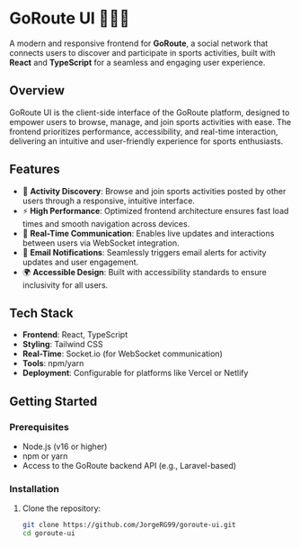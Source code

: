 # GoRoute UI 🏃‍♂️🌐

A modern and responsive frontend for **GoRoute**, a social network that connects users to discover and participate in sports activities, built with **React** and **TypeScript** for a seamless and engaging user experience.

## Overview

GoRoute UI is the client-side interface of the GoRoute platform, designed to empower users to browse, manage, and join sports activities with ease. The frontend prioritizes performance, accessibility, and real-time interaction, delivering an intuitive and user-friendly experience for sports enthusiasts.

## Features

- 🏅 **Activity Discovery**: Browse and join sports activities posted by other users through a responsive, intuitive interface.
- ⚡ **High Performance**: Optimized frontend architecture ensures fast load times and smooth navigation across devices.
- 💬 **Real-Time Communication**: Enables live updates and interactions between users via WebSocket integration.
- 📧 **Email Notifications**: Seamlessly triggers email alerts for activity updates and user engagement.
- 🌍 **Accessible Design**: Built with accessibility standards to ensure inclusivity for all users.

## Tech Stack

- **Frontend**: React, TypeScript
- **Styling**: Tailwind CSS
- **Real-Time**: Socket.io (for WebSocket communication)
- **Tools**: npm/yarn
- **Deployment**: Configurable for platforms like Vercel or Netlify

## Getting Started

### Prerequisites
- Node.js (v16 or higher)
- npm or yarn
- Access to the GoRoute backend API (e.g., Laravel-based)

### Installation
1. Clone the repository:
   ```bash
   git clone https://github.com/JorgeRG99/goroute-ui.git
   cd goroute-ui
